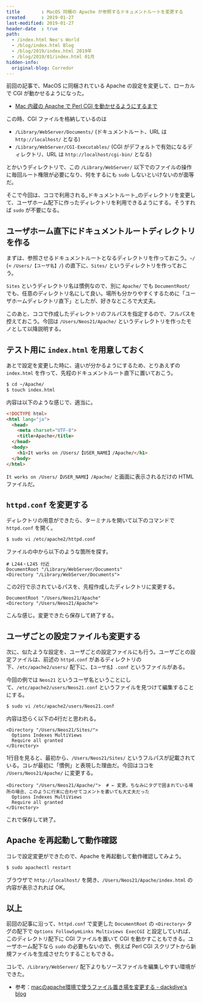 ```yaml
---
title        : MacOS 同梱の Apache が参照するドキュメントルートを変更する
created      : 2019-01-27
last-modified: 2019-01-27
header-date  : true
path:
  - /index.html Neo's World
  - /blog/index.html Blog
  - /blog/2019/index.html 2019年
  - /blog/2019/01/index.html 01月
hidden-info:
  original-blog: Corredor
---
```


前回の記事で、MacOS に同梱されている Apache の設定を変更して、ローカルで CGI が動かせるようになった。

- [Mac 内蔵の Apache で Perl CGI を動かせるようにするまで](/blog/2019/01/26-02.html)

この時、CGI ファイルを格納しているのは

- `/Library/WebServer/Documents/` (ドキュメントルート、URL は `http://localhost/` となる)
- `/Library/WebServer/CGI-Executables/` (CGI がデフォルトで有効になるディレクトリ、URL は `http://localhost/cgi-bin/` となる)

とかいうディレクトリで、この `/Library/WebServer/` 以下でのファイルの操作に毎回ルート権限が必要になり、何をするにも `sudo` しないといけないのが面等だ。

そこで今回は、ココで利用される_ドキュメントルート_のディレクトリを変更して、ユーザホーム配下に作ったディレクトリを利用できるようにする。そうすれば `sudo` が不要になる。

## ユーザホーム直下にドキュメントルートディレクトリを作る

まずは、参照させるドキュメントルートとなるディレクトリを作っておこう。`~/` (= `/Users/【ユーザ名】/`) の直下に、`Sites/` というディレクトリを作っておこう。

`Sites` というディレクトリ名は慣例なので、別に `Apache/` でも `DocumentRoot/` でも、任意のディレクトリ名にして良い。場所も分かりやすくするために「ユーザホームディレクトリ直下」としたが、好きなところで大丈夫。

このあと、ココで作成したディレクトリのフルパスを指定するので、フルパスを控えておこう。今回は `/Users/Neos21/Apache/` というディレクトリを作ったモノとして以降説明する。

## テスト用に `index.html` を用意しておく

あとで設定を変更した時に、違いが分かるようにするため、とりあえずの `index.html` を作って、先程のドキュメントルート直下に置いておこう。

```bash
$ cd ~/Apache/
$ touch index.html
```

内容は以下のような感じで、適当に。

```html
<!DOCTYPE html>
<html lang="ja">
  <head>
    <meta charset="UTF-8">
    <title>Apache</title>
  </head>
  <body>
    <h1>It works on /Users/【USER_NAME】/Apache/</h1>
  </body>
</html>
```

`It works on /Users/【USER_NAME】/Apache/` と画面に表示されるだけの HTML ファイルだ。

## `httpd.conf` を変更する

ディレクトリの用意ができたら、ターミナルを開いて以下のコマンドで `httpd.conf` を開く。

```bash
$ sudo vi /etc/apache2/httpd.conf
```

ファイルの中から以下のような箇所を探す。

```apacheconf
# L244・L245 付近
DocumentRoot "/Library/WebServer/Documents"
<Directory "/Library/WebServer/Documents">
```

この2行で示されているパスを、先程作成したディレクトリに変更する。

```apacheconf
DocumentRoot "/Users/Neos21/Apache"
<Directory "/Users/Neos21/Apache">
```

こんな感じ。変更できたら保存して終了する。

## ユーザごとの設定ファイルも変更する

次に、似たような設定を、ユーザごとの設定ファイルにも行う。ユーザごとの設定ファイルは、前述の `httpd.conf` があるディレクトリの下、`/etc/apache2/users/` 配下に、`【ユーザ名】.conf` というファイルがある。

今回の例では `Neos21` というユーザ名ということにして、`/etc/apache2/users/Neos21.conf` というファイルを見つけて編集することにする。

```bash
$ sudo vi /etc/apache2/users/Neos21.conf
```

内容は恐らく以下の4行だと思われる。

```apacheconf
<Directory "/Users/Neos21/Sites/">
  Options Indexes MultiViews
  Require all granted
</Directory>
```

1行目を見ると、最初から、`/Users/Neos21/Sites/` というフルパスが記載されている。コレが最初に「慣例」と表現した理由だ。今回はココを `/Users/Neos21/Apache/` に変更する。

```apacheconf
<Directory "/Users/Neos21/Apache/">  # ← 変更。ちなみにタグで囲まれている場所の場合、このように行末に合わせてコメントを書いても大丈夫だった
  Options Indexes MultiViews
  Require all granted
</Directory>
```

これで保存して終了。

## Apache を再起動して動作確認

コレで設定変更ができたので、Apache を再起動して動作確認してみよう。

```bash
$ sudo apachectl restart
```

ブラウザで `http://localhost/` を開き、`/Users/Neos21/Apache/index.html` の内容が表示されれば OK。

## 以上

前回の記事に沿って、`httpd.conf` で変更した `DocumentRoot` の `<Directory>` タグの配下で `Options FollowSymLinks Multiviews ExecCGI` と設定していれば、このディレクトリ配下に CGI ファイルを置いて CGI を動かすこともできる。ユーザホーム配下なら `sudo` の必要もないので、例えば Perl CGI スクリプトから新規ファイルを生成させたりすることもできる。

コレで、`/Library/WebServer/` 配下よりもソースファイルを編集しやすい環境ができた。

- 参考：[macのapache環境で使うファイル置き場を変更する - dackdive's blog](https://dackdive.hateblo.jp/entry/2013/12/14/012627)
